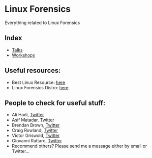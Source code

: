 # Linux Forensics
Everything related to Linux Forensics

## Index
- [Talks](Talks)
- [Workshops](Workshops)

## Useful resources:
- Best Linux Resource: [here](https://man7.org/tlpi/index.html)
- Linux Forensics Distro: [here](https://tsurugi-linux.org/)

## People to check for useful stuff:
- Ali Hadi, [Twitter](https://twitter.com/binaryz0ne)
- Asif Matadar, [Twitter](https://twitter.com/d1r4c)
- Brendan Brown, [Twitter](https://twitter.com/br_endian)
- Craig Rowland, [Twitter](https://twitter.com/craighrowland)
- Victor Griswold, [Twitter](https://twitter.com/vicgriswold)
- Giovanni Rattaro, [Twitter](https://twitter.com/Sug4r7)
- Recommend others? Please send me a message either by email or Twitter...
